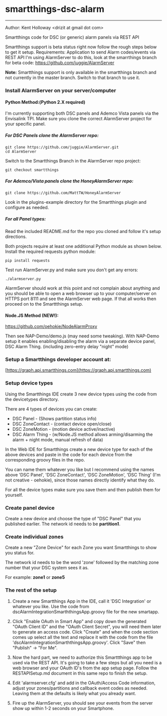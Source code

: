 smartthings-dsc-alarm
=====================
----

Author: Kent Holloway \<drizit at gmail dot com\>

Smartthings code for DSC (or generic) alarm panels via REST API

Smartthings support is beta status right now follow the rough steps below to get it setup.
Requirements:
  Application to send Alarm codes/events via REST API
  I'm using AlarmServer to do this, look at the smarrthings branch for beta code:
    https://github.com/juggie/AlarmServer

**Note:** Smartthings support is only available in the smartthings branch and not currently in the master branch. Switch to that branch to use it.

### Install AlarmServer on your server/computer

#### Python Method:(Python 2.X required)

I'm currently supporting both DSC panels and Ademco Vista panels via the Envisalink TPI.
Make sure you clone the correct AlarmServer project for your specific panel.

##### For DSC Panels clone the AlarmServer repo:

    git clone https://github.com/juggie/AlarmServer.git
    cd AlarmServer

Switch to the Smartthings Branch in the AlarmServer repo project:

    git checkout smartthings

##### For Ademco/Vista panels clone the HoneyAlarmServer repo:

    git clone https://github.com/MattTW/HoneyAlarmServer

Look in the plugins-example directory for the Smartthings plugin and configure as needed.

##### For all Panel types:

Read the included README.md for the repo you cloned and follow it's setup directions.

Both projects require at least one additional Python module as shown below.
Install the required requests python module:

    pip install requests

Test run AlarmServer.py and make sure you don't get any errors:

    ./alarmserver.py

AlarmServer should work at this point and not complain about anything and you should be able to open a web browser up to your computer/server on HTTPS port 8111 and see the AlarmServer web page.
If that all works then proceed on to the Smarttthings setup.

#### Node.JS Method (NEW!):

https://github.com/oehokie/NodeAlarmProxy

Then see NAP-Demo/demo.js (may need some tweaking).  With NAP-Demo setup it enables enabling/disabling the alarm via a separate device panel, DSC Alarm Thing. (including zero-entry delay "night" mode)


### Setup a Smartthings developer account at:

 [https://graph.api.smartthings.com](https://graph.api.smartthings.com)


### Setup device types

Using the Smartthings IDE create 3 new device types using the code from the devicetypes directory.

There are 4 types of devices you can create:

* DSC Panel       - (Shows partition status info)
* DSC ZoneContact - (contact device open/close)
* DSC ZoneMotion  - (motion device active/inactive)
* DSC Alarm Thing - (w/Node.JS method allows arming/disarming the alarm + night mode, manual refresh of data)

In the Web IDE for Smartthings create a new device type for each of the above devices and paste in the code for each device from the corresponding groovy files in the repo.

You can name them whatever you like but I recommend using the names above 'DSC Panel', 'DSC ZoneContact', 'DSC ZoneMotion', 'DSC Thing' (I'm not creative - oehokie), since those names directly identify what they do.

For all the device types make sure you save them and then publish them for yourself.

### Create panel device

Create a new device and choose the type of "DSC Panel" that you published earlier. The network id needs to be **partition1**.

### Create individual zones
Create a new "Zone Device" for each Zone you want Smartthings to show you status for. 

The network id needs to be the word 'zone' followed by the matching zone number that your DSC system sees it as.

For example: **zone1** or **zone5**


### The rest of the setup

1. Create a new Smartthings App in the IDE, call it 'DSC Integration' or whatever you like. Use the code from dscAlarmIntegrationSmarththingsApp.groovy file for the new smartapp.

2. Click "Enable OAuth in Smart App" and copy down the generated "OAuth Client ID" and the "OAuth Client Secret", you will need them later to generate an access code.
   Click "Create" and when the code section comes up select all the text and replace it with the code from the file 'dscAlarmIntegrationSmarththingsApp.groovy'.
   Click "Save" then "Publish" -> "For Me".

2. Now the hard part, we need to authorize this Smarttthings app to be used via the REST API.
   It's going to take a few steps but all you need is a web browser and your OAuth ID's from the app setup page.
   Follow the RESTAPISetup.md document in this same repo to finish the setup.

3. Edit 'alarmserver.cfg' and add in the OAuth/Access Code information, adjust your zones/partitions and callback event codes as needed.
   Leaving them at the defaults is likely what you already want.

4. Fire up the AlarmServer, you should see your events from the server show up within 1-2 seconds on your Smartphone.

